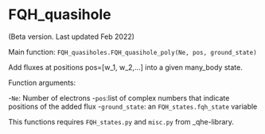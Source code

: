 # FQH_quasihole
(Beta version. Last updated Feb 2022)

Main function: `FQH_quasiholes.FQH_quasihole_poly(Ne, pos, ground_state)`

Add fluxes at positions pos=[w_1, w_2,...] into a given many_body state.

Function arguments:

-`Ne`: Number of electrons
-`pos`:list of complex numbers that indicate positions of the added flux 
-`ground_state`: an `FQH_states.fqh_state` variable

This functions requires `FQH_states.py` and `misc.py` from _qhe-library.


